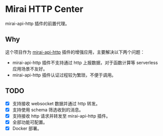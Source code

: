 # Mirai HTTP Center

mirai-api-http 插件的前置代理。

## Why

这个项目作为 [mirai-api-http](https://github.com/mamoe/mirai-api-http) 插件的增强应用，主要解决以下两个问题：

- mirai-api-http 插件不支持通过 http 上报数据，对于函数计算等 serverless 应用场景不友好。
- mirai-api-http 插件认证过程较为繁琐，不便于调用。

## TODO

- [x] 支持接收 websocket 数据并通过 http 转发。
- [x] 支持使用 schema 筛选收到的消息。
- [x] 支持接收 http 请求并转发至 mirai-api-http 插件。
- [x] 全部功能可配置。
- [x] Docker 部署。
